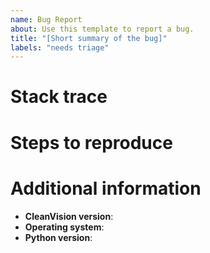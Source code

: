 ```yaml
---
name: Bug Report
about: Use this template to report a bug.
title: "[Short summary of the bug]"
labels: "needs triage"
---
```


<!-- Briefly summarize the issue. -->

# Stack trace

<!-- If applicable, please include a full stack trace here. If you need to omit
the bottom of the stack trace (e.g. it includes stack frames from your private
code), that is okay. Try to include all CleanVision stack frames. -->

# Steps to reproduce

<!-- Be as detailed as possible here. If possible, include a self-contained
runnable example that demonstrates the issue. Remember to supply any data
necessary to run your example, or construct your example with synthetic data.
This is not strictly required, but the more detailed your bug report, the more
quickly we can help you and fix the bug. -->

# Additional information

- **CleanVision version**: <!-- `cleanvision.__version__`, or the git commit hash if you're using an unreleased version -->
- **Operating system**: <!-- e.g. macOS 12.1, Ubuntu 20.04, Windows 10 -->
- **Python version**: <!-- you can find this with `python --version` -->

<!-- Please include any other information that could be helpful for debugging. -->

